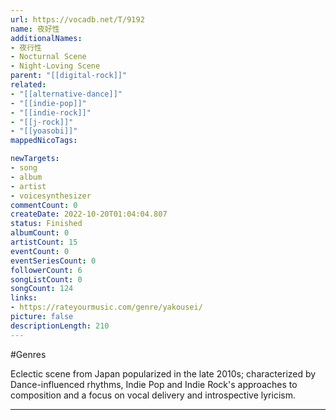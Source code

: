 ```yaml
---
url: https://vocadb.net/T/9192
name: 夜好性
additionalNames: 
- 夜行性
- Nocturnal Scene
- Night-Loving Scene
parent: "[[digital-rock]]"
related:
- "[[alternative-dance]]"
- "[[indie-pop]]"
- "[[indie-rock]]"
- "[[j-rock]]"
- "[[yoasobi]]"
mappedNicoTags:

newTargets:
- song
- album
- artist
- voicesynthesizer
commentCount: 0
createDate: 2022-10-20T01:04:04.807
status: Finished
albumCount: 0
artistCount: 15
eventCount: 0
eventSeriesCount: 0
followerCount: 6
songListCount: 0
songCount: 124
links: 
- https://rateyourmusic.com/genre/yakousei/
picture: false
descriptionLength: 210
---
```


#Genres

Eclectic scene from Japan popularized in the late 2010s; characterized by Dance-influenced rhythms, Indie Pop and Indie Rock's approaches to composition and a focus on vocal delivery and introspective lyricism.

---

